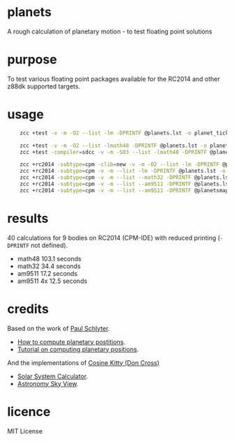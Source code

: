 # planets

A rough calculation of planetary motion - to test floating point solutions

# purpose

To test various floating point packages available for the RC2014 and other z88dk supported targets.

# usage

```sh
    zcc +test -v -m -O2 --list -lm -DPRINTF @planets.lst -o planet_ticks.bin

    zcc +test -v -m -O2 --list -lmath48 -DPRINTF @planets.lst -o planet48_sccz80_ticks.bin
    zcc +test -compiler=sdcc -v -m -SO3 --list -lmath48 -DPRINTF @planets.lst -o planet48_sdcc_ticks.bin

    zcc +rc2014 -subtype=cpm -clib=new -v -m -O2 --list -lm -DPRINTF @planets.lst -o planetnew_cpm -create-app
    zcc +rc2014 -subtype=cpm -v -m --list -lm -DPRINTF @planets.lst -o planet48_cpm -create-app
    zcc +rc2014 -subtype=cpm -v -m --list --math32 -DPRINTF @planets.lst -o planet32_cpm -create-app
    zcc +rc2014 -subtype=cpm -v -m --list --am9511 -DPRINTF @planets.lst -o planetapu_cpm -create-app
    zcc +rc2014 -subtype=cpm -v -m --list --am9511 -DPRINTF @planetsmapu.lst -o planetmapu_cpm -create-app
```

# results

40 calculations for 9 bodies on RC2014 (CPM-IDE) with reduced printing (`-DPRINTF` not defined).

 - math48     103.1 seconds
 - math32      34.4 seconds
 - am9511      17.2 seconds
 - am9511 4x   12.5 seconds

# credits

Based on the work of [Paul Schlyter](http://www.stjarnhimlen.se/english.php).

 - [How to compute planetary postitions](http://www.stjarnhimlen.se/comp/ppcomp.html).
 - [Tutorial on computing planetary positions](http://www.stjarnhimlen.se/comp/tutorial.html).

And the implementations of [Cosine Kitty (Don Cross)](http://cosinekitty.com/)

 - [Solar System Calculator](https://cosinekitty.com/solar_system.html).
 - [Astronomy Sky View](http://cosinekitty.com/sky_view.html).

# licence

MIT License
